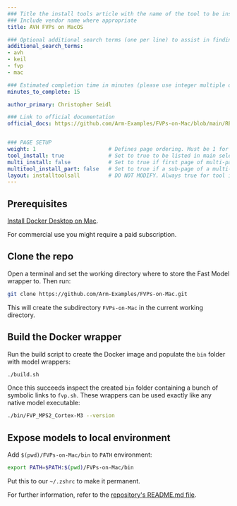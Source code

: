 ```yaml
---
### Title the install tools article with the name of the tool to be installed
### Include vendor name where appropriate
title: AVH FVPs on MacOS

### Optional additional search terms (one per line) to assist in finding the article
additional_search_terms:
- avh
- keil
- fvp
- mac

### Estimated completion time in minutes (please use integer multiple of 5)
minutes_to_complete: 15

author_primary: Christopher Seidl

### Link to official documentation
official_docs: https://github.com/Arm-Examples/FVPs-on-Mac/blob/main/README.md


### PAGE SETUP
weight: 1                       # Defines page ordering. Must be 1 for first (or only) page.
tool_install: true              # Set to true to be listed in main selection page, else false
multi_install: false            # Set to true if first page of multi-page article, else false
multitool_install_part: false   # Set to true if a sub-page of a multi-page article, else false
layout: installtoolsall         # DO NOT MODIFY. Always true for tool install articles
---
```


## Prerequisites

[Install Docker Desktop on Mac](https://docs.docker.com/desktop/install/mac-install/).

For commercial use you might require a paid subscription.

## Clone the repo

Open a terminal and set the working directory where to store the Fast Model wrapper to. Then run:

```sh
git clone https://github.com/Arm-Examples/FVPs-on-Mac.git
```

This will create the subdirectory `FVPs-on-Mac` in the current working directory.

## Build the Docker wrapper

Run the build script to create the Docker image and populate the `bin` folder with model wrappers:

```sh
./build.sh
```

Once this succeeds inspect the created `bin` folder containing a bunch of symbolic links to `fvp.sh`.
These wrappers can be used exactly like any native model executable:

```sh
./bin/FVP_MPS2_Cortex-M3 --version
```

## Expose models to local environment

Add `$(pwd)/FVPs-on-Mac/bin` to `PATH` environment:

```sh
export PATH=$PATH:$(pwd)/FVPs-on-Mac/bin
```

Put this to our `~/.zshrc` to make it permanent.

For further information, refer to the [repository's README.md file](https://github.com/Arm-Examples/FVPs-on-Mac).